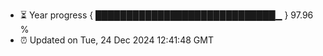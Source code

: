 - ⏳ Year progress { █████████████████████████████▁ } 97.96 %
- ⏰ Updated on Tue, 24 Dec 2024 12:41:48 GMT

